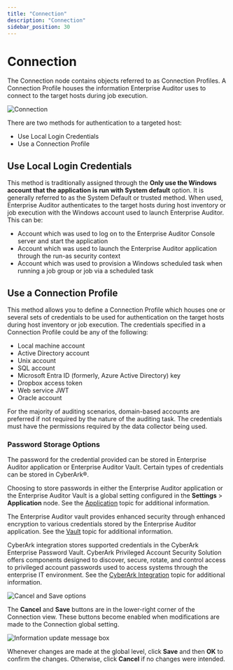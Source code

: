 ```yaml
---
title: "Connection"
description: "Connection"
sidebar_position: 30
---
```


# Connection

The Connection node contains objects referred to as Connection Profiles. A Connection Profile houses
the information Enterprise Auditor uses to connect to the target hosts during job execution.

![Connection](/img/product_docs/accessanalyzer/11.6/admin/settings/connection/connectionpage.webp)

There are two methods for authentication to a targeted host:

- Use Local Login Credentials
- Use a Connection Profile

## Use Local Login Credentials

This method is traditionally assigned through the **Only use the Windows account that the
application is run with System default** option. It is generally referred to as the System Default
or trusted method. When used, Enterprise Auditor authenticates to the target hosts during host
inventory or job execution with the Windows account used to launch Enterprise Auditor. This can be:

- Account which was used to log on to the Enterprise Auditor Console server and start the
  application
- Account which was used to launch the Enterprise Auditor application through the run-as security
  context
- Account which was used to provision a Windows scheduled task when running a job group or job via a
  scheduled task

## Use a Connection Profile

This method allows you to define a Connection Profile which houses one or several sets of
credentials to be used for authentication on the target hosts during host inventory or job
execution. The credentials specified in a Connection Profile could be any of the following:

- Local machine account
- Active Directory account
- Unix account
- SQL account
- Microsoft Entra ID (formerly, Azure Active Directory) key
- Dropbox access token
- Web service JWT
- Oracle account

For the majority of auditing scenarios, domain-based accounts are preferred if not required by the
nature of the auditing task. The credentials must have the permissions required by the data
collector being used.

### Password Storage Options

The password for the credential provided can be stored in Enterprise Auditor application or
Enterprise Auditor Vault. Certain types of credentials can be stored in CyberArk®.

Choosing to store passwords in either the Enterprise Auditor application or the Enterprise Auditor
Vault is a global setting configured in the **Settings** > **Application** node. See the
[Application](/docs/accessanalyzer/11.6/admin/settings/application/overview.md) topic
for additional information.

The Enterprise Auditor vault provides enhanced security through enhanced encryption to various
credentials stored by the Enterprise Auditor application. See the
[Vault](/docs/accessanalyzer/11.6/admin/settings/application/vault.md)
topic for additional information.

CyberArk integration stores supported credentials in the CyberArk Enterprise Password Vault.
CyberArk Privileged Account Security Solution offers components designed to discover, secure,
rotate, and control access to privileged account passwords used to access systems through the
enterprise IT environment. See the
[CyberArk Integration](/docs/accessanalyzer/11.6/admin/settings/connection/cyberarkintegration.md)
topic for additional information.

![Cancel and Save options](/img/product_docs/accessanalyzer/11.6/admin/settings/connection/cancelsavebuttons.webp)

The **Cancel** and **Save** buttons are in the lower-right corner of the Connection view. These
buttons become enabled when modifications are made to the Connection global setting.

![Information update message box](/img/product_docs/accessanalyzer/11.6/admin/settings/connection/settingssavedmessage.webp)

Whenever changes are made at the global level, click **Save** and then **OK** to confirm the
changes. Otherwise, click **Cancel** if no changes were intended.
